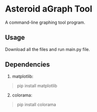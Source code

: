 # Asteroid aGraph Tool

A command-line graphing tool program.

## Usage
Download all the files and run main.py file.

## Dependencies

1) matplotlib:
> pip install matplotlib
2) colorama:
> pip install colorama